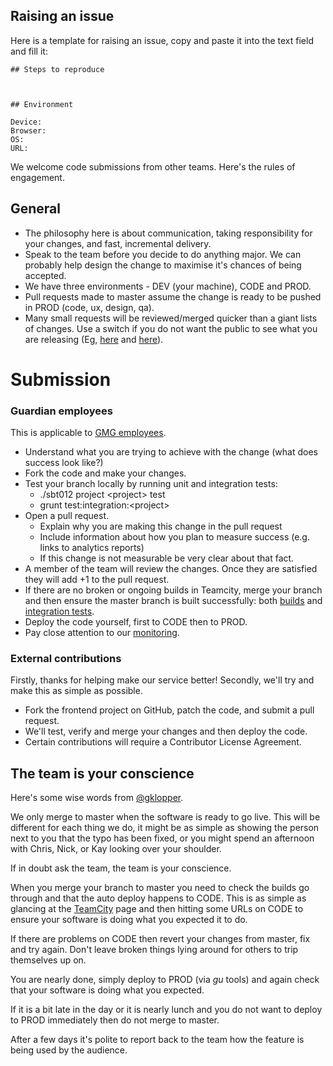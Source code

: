 ## Raising an issue

Here is a template for raising an issue, copy and paste it into the text field and fill it:

```
## Steps to reproduce



## Environment

Device: 
Browser: 
OS: 
URL: 
```

We welcome code submissions from other teams. Here's the rules of engagement.

## General 

- The philosophy here is about communication, taking responsibility for your changes, and fast, incremental delivery.
- Speak to the team before you decide to do anything major. We can probably help design the change to maximise it's chances of being accepted.
- We have three environments - DEV (your machine), CODE and PROD.
- Pull requests made to master assume the change is ready to be pushed in PROD (code, ux, design, qa).
- Many small requests will be reviewed/merged quicker than a giant lists of changes. Use a switch if you do not want the public to see what you are releasing (Eg, [here](https://github.com/guardian/frontend-admin/commit/28c6860ea11a43225c9bbd475131900c7955b6f7) and [here](https://github.com/guardian/frontend/commit/86bd496e47023e086e71f6ceb1596531c2186853)).

# Submission

### Guardian employees

This is applicable to [GMG employees](http://www.gmgplc.co.uk/).

- Understand what you are trying to achieve with the change (what does success look like?)
- Fork the code and make your changes.
- Test your branch locally by running unit and integration tests:
    - ./sbt012 project &lt;project> test
    - grunt test:integration:&lt;project>
- Open a pull request.
    - Explain why you are making this change in the pull request
    - Include information about how you plan to measure success (e.g. links to analytics reports)
    - If this change is not measurable be very clear about that fact.
- A member of the team will review the changes. Once they are satisfied they will add +1 to the pull request.
- If there are no broken or ongoing builds in Teamcity, merge your branch and then ensure the master branch is built successfully: both [builds](http://teamcity.gudev.gnl:8111/project.html?projectId=project35&tab=projectOverview) and [integration tests](http://teamcity.gudev.gnl:8111/project.html?projectId=project41&tab=projectOverview).
- Deploy the code yourself, first to CODE then to PROD.
- Pay close attention to our [monitoring](https://frontend.gutools.co.uk).

### External contributions

Firstly, thanks for helping make our service better! Secondly, we'll try and make this as simple as possible.

- Fork the frontend project on GitHub, patch the code, and submit a pull request.
- We'll test, verify and merge your changes and then deploy the code.
- Certain contributions will require a Contributor License Agreement.

## The team is your conscience

Here's some wise words from [@gklopper](https://github.com/gklopper).

We only merge to master when the software is ready to go live. This will be different for each thing we do, it might be as simple as showing the person next to you that the typo has been fixed, or you might spend an afternoon with Chris, Nick, or Kay looking over your shoulder.

If in doubt ask the team, the team is your conscience.

When you merge your branch to master you need to check the builds go through and that the auto deploy happens to CODE. This is as simple as glancing at the [TeamCity](http://teamcity.gudev.gnl:8111/project.html?projectId=project35&tab=projectOverview) page and then hitting some URLs on CODE to ensure your software is doing what you expected it to do.

If there are problems on CODE then revert your changes from master, fix and try again. Don't leave broken things lying around for others to trip themselves up on.

You are nearly done, simply deploy to PROD (via *gu* tools) and again check that your software is doing what you expected. 

If it is a bit late in the day or it is nearly lunch and you do not want to deploy to PROD immediately then do not merge to master.

After a few days it's polite to report back to the team how the feature is being used by the audience.
